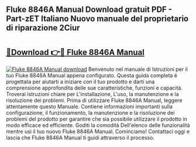 ## Fluke 8846A Manual Download gratuit PDF - Part-zET Italiano Nuovo manuale del proprietario di riparazione 2Ciur

# <h2><a href="http://dfa68df.blite.top/?on=Fluke+8846A+Manual">🔗Download 👉🔴 Fluke 8846A Manual</a></h2>

[![Fluke 8846A Manual download](https://i.imgur.com/lujVjoI.png)](http://dfa68df.blite.top/?on=Fluke+8846A+Manual)
Benvenuto nel manuale di Istruzioni per il tuo Fluke 8846A Manual appena configurato. Questa guida completa è progettata per aiutarti a iniziare con il tuo prodotto e darti una comprensione approfondita delle sue caratteristiche, funzioni e capacità. Troverai istruzioni chiare per L'installazione, L'uso, la manutenzione e la risoluzione dei problemi. Prima di utilizzare Fluke 8846A Manual, leggere attentamente questo Manuale. Contiene informazioni importanti sulla configurazione, il funzionamento, la manutenzione e la risoluzione dei problemi del prodotto per garantire che sia possibile utilizzare il prodotto in modo efficace ed efficiente. Goditi la comodità Dell'elenco delle funzionalità mentre usi il tuo nuovo Fluke 8846A Manual. Cominciamo! Contattaci oggi e lascia che Fluke 8846A Manual ti guidi attraverso il processo.
